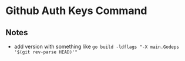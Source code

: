Github Auth Keys Command
========================

## Notes

* add version with something like `go build -ldflags "-X main.Godeps '$(git rev-parse HEAD)'"`